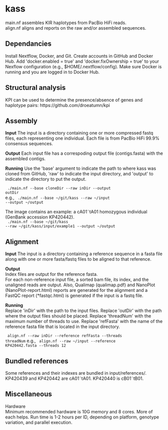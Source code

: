 # kass
main.nf assembles KIR haplotypes from PacBio HiFi reads.<br>
align.nf aligns and reports on the raw and/or assembled sequences.

<h2>Dependancies</h2>
Install Nextflow, Docker, and Git.
Create accounts in GitHub and Docker Hub.
Add 'docker.enabled = true' and 'docker.fixOwnership = true' to your Nexflow
configuration (e.g., $HOME/.nextflow/config). Make sure Docker is running
and you are logged in to Docker Hub.

<h2>Structural analysis</h2>
KPI can be used to determine the presence/absence of genes and haplotype pairs: https://github.com/droeatumn/kpi

<h2>Assembly</h2>
<b>Input</b>
The input is a directory containing one or more compressed fastq files, each representing one individual. Each file is from PacBio HiFi 99.9% consensus sequences.

<b>Output</b>
Each input file has a correspoding output file (contigs.fasta)  with the assembled contigs.

<b>Running</b>
Use the 'base' argument to indicate the path to where kass was cloned from
GitHub, 'raw' to indicate the input directory, and 'output' to indicate the directory to put the output.

<code>    ./main.nf --base cloneDir --raw inDir --output outDir</code><br>
e.g.,
<code>    ./main.nf --base ~/git/kass --raw ~/input --output ~/output</code>

The image contains an example: a cA01&tilde;tA01 homozygous individual (GenBank accession KP420442). <br>
<code>    ./main.nf --base ~/git/kass --raw ~/git/kass/input/example1 --output ~/output</code>

<h2>Alignment</h2>
<b>Input</b>
The input is a directory containing a reference sequence in a fasta file along with one or more fasta/fastq files to be aligned to that reference.

<b>Output</b> <br>
Index files are output for the reference fasta.<br>
For each non-reference input file, a sorted bam file, its index, and the unaligned reads are output. Also, Qualimap (qualimap.pdf) and NanoPlot (NanoPlot-report.html) reports are generated for the alignment and a FastQC report (*fastqc.html) is generated if the input is a fastq file.

<b>Running</b><br>
Replace 'inDir' with the path to the input files. Replace 'outDir' with the path where the output files should be placed. Replace 'threadNum' with the maximum number of threads to use. Replace 'refFasta' with the name of the reference fasta file that is located in the input directory.

<code>    align.nf --raw inDir --reference refFasta --threads threadNum</code>
e.g.,
<code>    align.nf --raw ~/input --reference KP420442.fasta --threads 12</code>


<h2>Bundled references</h2>
Some references and their indexes are bundled in input/references/. 
KP420439 and KP420442 are cA01&tilde;tA01. KP420440 is cB01&tilde;tB01.

<h2>Miscellaneous</h2>
Hardware<br>
Minimum recommended hardware is 10G memory and 8 cores. More of each helps.
Run time is 1-2 hours per ID, depending on platform, genotype variation, and parallel execution.
